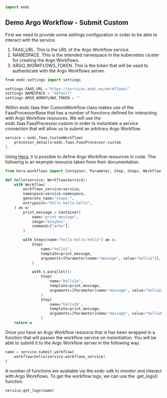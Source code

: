 ```python
import eodc
```

## Demo Argo Workflow - Submit Custom

First we need to provide some settings configuration in order to be able to interact with the service.

1. FAAS_URL. This is the URL of the Argo Workflow service.
2. NAMESPACE. This is the intended namespace in the kubernetes cluster for creating the Argo Workflows.
3. ARGO_WORKFLOWS_TOKEN. This is the token that will be used to authenticate with the Argo Workflows server.


```python
from eodc.settings import settings

settings.FAAS_URL ="https://services.eodc.eu/workflows/"
settings.NAMESPACE = "default"
settings.ARGO_WORKFLOWS_TOKEN = ""
```

Within eodc.faas ther CustomWorkflow class makes use of the FaasProcessorBase that has a number of functions defined for interacting with Argo Workflow resources. We will use the eodc.faas.FaasProcessor.custom in order to instantiate a service connection that will allow us to submit an arbitrary Argo Workflow.




```python
service = eodc.faas.CustomWorkflow(
    processor_details=eodc.faas.FaasProcessor.custom
)
```

Using [Hera](https://hera.readthedocs.io/en/stable/), it is possible to define Argo Workflow resources in code. The following is an example resource taken from their documentation.


```python
from hera.workflows import Container, Parameter, Step, Steps, Workflow, WorkflowsService

def hello(service: WorkflowsService):
    with Workflow(
        workflows_service=service,
        namespace=service.namespace,
        generate_name="steps-",
        entrypoint="hello-hello-hello",
    ) as w:
        print_message = Container(
            name="print-message",
            image="busybox",
            command=["echo"],
        )

        with Steps(name="hello-hello-hello") as s:
            Step(
                name="hello1",
                template=print_message,
                arguments=[Parameter(name="message", value="hello1")],
            )

            with s.parallel():
                Step(
                    name="hello2a",
                    template=print_message,
                    arguments=[Parameter(name="message", value="hello2a")],
                )
                Step(
                    name="hello2b",
                    template=print_message,
                    arguments=[Parameter(name="message", value="hello2b")],
                )
    return w
```

Once you have an Argo Workflow resource that is has been wrapped in a function that will passes the workflow service on instantiation. You will be able to submit it to the Argo Workflow server in the following way.


```python
name = service.submit_workflow(
    workflow=hello(service.workflows_service)
)
```

A number of functions are available via the eodc-sdk to monitor and interact with Argo Workflows. To get the workflow logs, we can use the .get_logs() function.


```python
service.get_logs(name)
```
